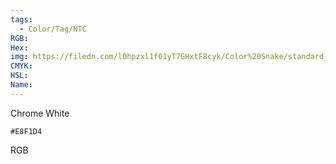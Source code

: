 ```yaml
---
tags:
  - Color/Tag/NTC
RGB:
Hex:
img: https://filedn.com/l0hpzxl1f01yT7GHxtF8cyk/Color%20Snake/standard_csv_to_svg/%23/E8F1D4.svg
CMYK:
HSL:
Name:
---
```

Chrome White
```palette
#E8F1D4
```
RGB

